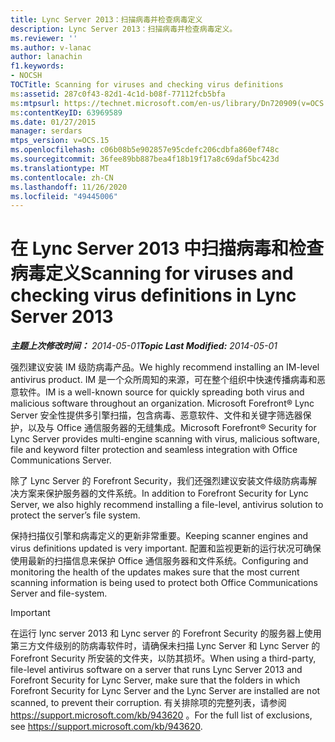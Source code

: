 ```yaml
---
title: Lync Server 2013：扫描病毒并检查病毒定义
description: Lync Server 2013：扫描病毒并检查病毒定义。
ms.reviewer: ''
ms.author: v-lanac
author: lanachin
f1.keywords:
- NOCSH
TOCTitle: Scanning for viruses and checking virus definitions
ms:assetid: 287c0f43-82d1-4c1d-b08f-77112fcb5bfa
ms:mtpsurl: https://technet.microsoft.com/en-us/library/Dn720909(v=OCS.15)
ms:contentKeyID: 63969589
ms.date: 01/27/2015
manager: serdars
mtps_version: v=OCS.15
ms.openlocfilehash: c06b08b5e902857e95cdefc206cdbfa860ef748c
ms.sourcegitcommit: 36fee89bb887bea4f18b19f17a8c69daf5bc423d
ms.translationtype: MT
ms.contentlocale: zh-CN
ms.lasthandoff: 11/26/2020
ms.locfileid: "49445006"
---
```

# <a name="scanning-for-viruses-and-checking-virus-definitions-in-lync-server-2013"></a><span data-ttu-id="9568d-103">在 Lync Server 2013 中扫描病毒和检查病毒定义</span><span class="sxs-lookup"><span data-stu-id="9568d-103">Scanning for viruses and checking virus definitions in Lync Server 2013</span></span>

<div data-xmlns="http://www.w3.org/1999/xhtml">

<div class="topic" data-xmlns="http://www.w3.org/1999/xhtml" data-msxsl="urn:schemas-microsoft-com:xslt" data-cs="https://msdn.microsoft.com/">

<div data-asp="https://msdn2.microsoft.com/asp">



</div>

<div id="mainSection">

<div id="mainBody"><span data-ttu-id="9568d-104">

<span> </span></span><span class="sxs-lookup"><span data-stu-id="9568d-104">

<span> </span></span></span>

<span data-ttu-id="9568d-105">_**主题上次修改时间：** 2014-05-01_</span><span class="sxs-lookup"><span data-stu-id="9568d-105">_**Topic Last Modified:** 2014-05-01_</span></span>

<span data-ttu-id="9568d-106">强烈建议安装 IM 级防病毒产品。</span><span class="sxs-lookup"><span data-stu-id="9568d-106">We highly recommend installing an IM-level antivirus product.</span></span> <span data-ttu-id="9568d-107">IM 是一个众所周知的来源，可在整个组织中快速传播病毒和恶意软件。</span><span class="sxs-lookup"><span data-stu-id="9568d-107">IM is a well-known source for quickly spreading both virus and malicious software throughout an organization.</span></span> <span data-ttu-id="9568d-108">Microsoft Forefront® Lync Server 安全性提供多引擎扫描，包含病毒、恶意软件、文件和关键字筛选器保护，以及与 Office 通信服务器的无缝集成。</span><span class="sxs-lookup"><span data-stu-id="9568d-108">Microsoft Forefront® Security for Lync Server provides multi-engine scanning with virus, malicious software, file and keyword filter protection and seamless integration with Office Communications Server.</span></span>

<span data-ttu-id="9568d-109">除了 Lync Server 的 Forefront Security，我们还强烈建议安装文件级防病毒解决方案来保护服务器的文件系统。</span><span class="sxs-lookup"><span data-stu-id="9568d-109">In addition to Forefront Security for Lync Server, we also highly recommend installing a file-level, antivirus solution to protect the server’s file system.</span></span>

<span data-ttu-id="9568d-110">保持扫描仪引擎和病毒定义的更新非常重要。</span><span class="sxs-lookup"><span data-stu-id="9568d-110">Keeping scanner engines and virus definitions updated is very important.</span></span> <span data-ttu-id="9568d-111">配置和监视更新的运行状况可确保使用最新的扫描信息来保护 Office 通信服务器和文件系统。</span><span class="sxs-lookup"><span data-stu-id="9568d-111">Configuring and monitoring the health of the updates makes sure that the most current scanning information is being used to protect both Office Communications Server and file-system.</span></span>

<div>


> [!IMPORTANT]  
> <span data-ttu-id="9568d-112">在运行 lync server 2013 和 Lync server 的 Forefront Security 的服务器上使用第三方文件级别的防病毒软件时，请确保未扫描 Lync Server 和 Lync Server 的 Forefront Security 所安装的文件夹，以防其损坏。</span><span class="sxs-lookup"><span data-stu-id="9568d-112">When using a third-party, file-level antivirus software on a server that runs Lync Server 2013 and Forefront Security for Lync Server, make sure that the folders in which Forefront Security for Lync Server and the Lync Server are installed are not scanned, to prevent their corruption.</span></span> <span data-ttu-id="9568d-113">有关排除项的完整列表，请参阅 <A class=uri href="https://support.microsoft.com/kb/943620">https://support.microsoft.com/kb/943620</A> 。</span><span class="sxs-lookup"><span data-stu-id="9568d-113">For the full list of exclusions, see <A class=uri href="https://support.microsoft.com/kb/943620">https://support.microsoft.com/kb/943620</A>.</span></span>



<span data-ttu-id="9568d-114"></div>

</div>

<span> </span>

</div>

</div>

</span><span class="sxs-lookup"><span data-stu-id="9568d-114"></div>

</div>

<span> </span>

</div>

</div>

</span></span></div>

